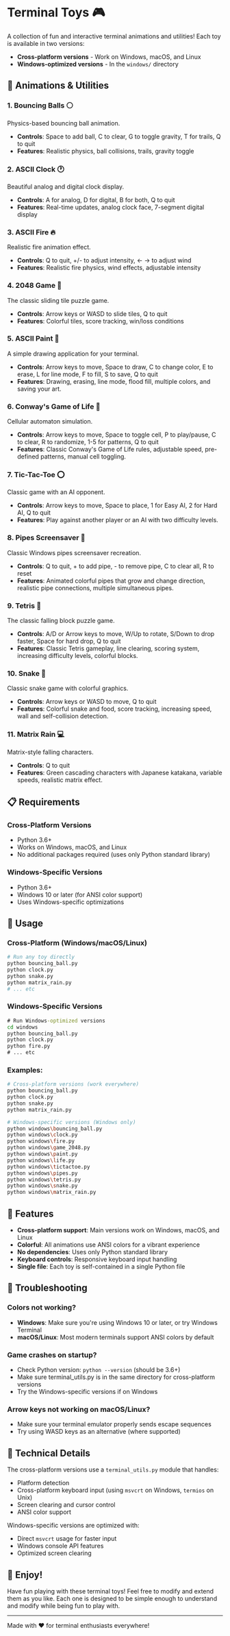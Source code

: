 # Terminal Toys 🎮

A collection of fun and interactive terminal animations and utilities! Each toy is available in two versions:
- **Cross-platform versions** - Work on Windows, macOS, and Linux
- **Windows-optimized versions** - In the `windows/` directory

## 🎨 Animations & Utilities

### 1. **Bouncing Balls** ⚪
Physics-based bouncing ball animation.
- **Controls**: Space to add ball, C to clear, G to toggle gravity, T for trails, Q to quit
- **Features**: Realistic physics, ball collisions, trails, gravity toggle

### 2. **ASCII Clock** 🕐
Beautiful analog and digital clock display.
- **Controls**: A for analog, D for digital, B for both, Q to quit
- **Features**: Real-time updates, analog clock face, 7-segment digital display

### 3. **ASCII Fire** 🔥
Realistic fire animation effect.
- **Controls**: Q to quit, +/- to adjust intensity, ← → to adjust wind
- **Features**: Realistic fire physics, wind effects, adjustable intensity

### 4. **2048 Game** 🔢
The classic sliding tile puzzle game.
- **Controls**: Arrow keys or WASD to slide tiles, Q to quit
- **Features**: Colorful tiles, score tracking, win/loss conditions

### 5. **ASCII Paint** 🎨
A simple drawing application for your terminal.
- **Controls**: Arrow keys to move, Space to draw, C to change color, E to erase, L for line mode, F to fill, S to save, Q to quit
- **Features**: Drawing, erasing, line mode, flood fill, multiple colors, and saving your art.

### 6. **Conway's Game of Life** 🧬
Cellular automaton simulation.
- **Controls**: Arrow keys to move, Space to toggle cell, P to play/pause, C to clear, R to randomize, 1-5 for patterns, Q to quit
- **Features**: Classic Conway's Game of Life rules, adjustable speed, pre-defined patterns, manual cell toggling.

### 7. **Tic-Tac-Toe** ⭕
Classic game with an AI opponent.
- **Controls**: Arrow keys to move, Space to place, 1 for Easy AI, 2 for Hard AI, Q to quit
- **Features**: Play against another player or an AI with two difficulty levels.

### 8. **Pipes Screensaver** 🚰
Classic Windows pipes screensaver recreation.
- **Controls**: Q to quit, + to add pipe, - to remove pipe, C to clear all, R to reset
- **Features**: Animated colorful pipes that grow and change direction, realistic pipe connections, multiple simultaneous pipes.

### 9. **Tetris** 🧩
The classic falling block puzzle game.
- **Controls**: A/D or Arrow keys to move, W/Up to rotate, S/Down to drop faster, Space for hard drop, Q to quit
- **Features**: Classic Tetris gameplay, line clearing, scoring system, increasing difficulty levels, colorful blocks.

### 10. **Snake** 🐍
Classic snake game with colorful graphics.
- **Controls**: Arrow keys or WASD to move, Q to quit
- **Features**: Colorful snake and food, score tracking, increasing speed, wall and self-collision detection.

### 11. **Matrix Rain** 💻
Matrix-style falling characters.
- **Controls**: Q to quit
- **Features**: Green cascading characters with Japanese katakana, variable speeds, realistic matrix effect.

## 📋 Requirements

### Cross-Platform Versions
- Python 3.6+
- Works on Windows, macOS, and Linux
- No additional packages required (uses only Python standard library)

### Windows-Specific Versions
- Python 3.6+
- Windows 10 or later (for ANSI color support)
- Uses Windows-specific optimizations

## 🚀 Usage

### Cross-Platform (Windows/macOS/Linux)
```bash
# Run any toy directly
python bouncing_ball.py
python clock.py
python snake.py
python matrix_rain.py
# ... etc
```

### Windows-Specific Versions
```cmd
# Run Windows-optimized versions
cd windows
python bouncing_ball.py
python clock.py
python fire.py
# ... etc
```

### Examples:
```bash
# Cross-platform versions (work everywhere)
python bouncing_ball.py
python clock.py
python snake.py
python matrix_rain.py

# Windows-specific versions (Windows only)
python windows\bouncing_ball.py
python windows\clock.py
python windows\fire.py
python windows\game_2048.py
python windows\paint.py
python windows\life.py
python windows\tictactoe.py
python windows\pipes.py
python windows\tetris.py
python windows\snake.py
python windows\matrix_rain.py
```

## 🌟 Features

- **Cross-platform support**: Main versions work on Windows, macOS, and Linux
- **Colorful**: All animations use ANSI colors for a vibrant experience
- **No dependencies**: Uses only Python standard library
- **Keyboard controls**: Responsive keyboard input handling
- **Single file**: Each toy is self-contained in a single Python file

## 🐛 Troubleshooting

### Colors not working?
- **Windows**: Make sure you're using Windows 10 or later, or try Windows Terminal
- **macOS/Linux**: Most modern terminals support ANSI colors by default

### Game crashes on startup?
- Check Python version: `python --version` (should be 3.6+)
- Make sure terminal_utils.py is in the same directory for cross-platform versions
- Try the Windows-specific versions if on Windows

### Arrow keys not working on macOS/Linux?
- Make sure your terminal emulator properly sends escape sequences
- Try using WASD keys as an alternative (where supported)

## 🔧 Technical Details

The cross-platform versions use a `terminal_utils.py` module that handles:
- Platform detection
- Cross-platform keyboard input (using `msvcrt` on Windows, `termios` on Unix)
- Screen clearing and cursor control
- ANSI color support

Windows-specific versions are optimized with:
- Direct `msvcrt` usage for faster input
- Windows console API features
- Optimized screen clearing

## 🎉 Enjoy!

Have fun playing with these terminal toys! Feel free to modify and extend them as you like. Each one is designed to be simple enough to understand and modify while being fun to play with.

---
Made with ❤️ for terminal enthusiasts everywhere!
